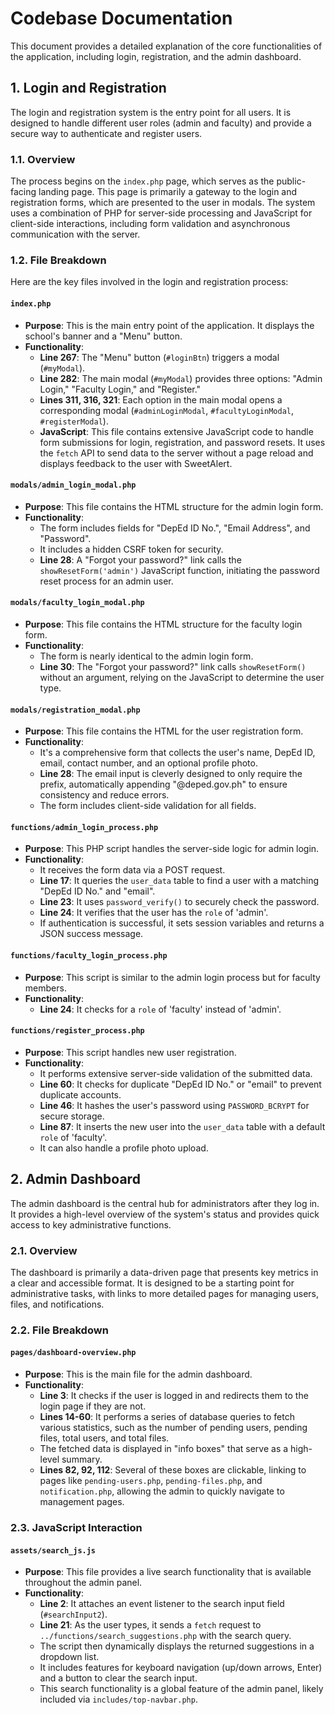 # Codebase Documentation

This document provides a detailed explanation of the core functionalities of the application, including login, registration, and the admin dashboard.

## 1. Login and Registration

The login and registration system is the entry point for all users. It is designed to handle different user roles (admin and faculty) and provide a secure way to authenticate and register users.

### 1.1. Overview

The process begins on the `index.php` page, which serves as the public-facing landing page. This page is primarily a gateway to the login and registration forms, which are presented to the user in modals. The system uses a combination of PHP for server-side processing and JavaScript for client-side interactions, including form validation and asynchronous communication with the server.

### 1.2. File Breakdown

Here are the key files involved in the login and registration process:

#### `index.php`
- **Purpose**: This is the main entry point of the application. It displays the school's banner and a "Menu" button.
- **Functionality**:
  - **Line 267**: The "Menu" button (`#loginBtn`) triggers a modal (`#myModal`).
  - **Line 282**: The main modal (`#myModal`) provides three options: "Admin Login," "Faculty Login," and "Register."
  - **Lines 311, 316, 321**: Each option in the main modal opens a corresponding modal (`#adminLoginModal`, `#facultyLoginModal`, `#registerModal`).
  - **JavaScript**: This file contains extensive JavaScript code to handle form submissions for login, registration, and password resets. It uses the `fetch` API to send data to the server without a page reload and displays feedback to the user with SweetAlert.

#### `modals/admin_login_modal.php`
- **Purpose**: This file contains the HTML structure for the admin login form.
- **Functionality**:
  - The form includes fields for "DepEd ID No.", "Email Address", and "Password".
  - It includes a hidden CSRF token for security.
  - **Line 28**: A "Forgot your password?" link calls the `showResetForm('admin')` JavaScript function, initiating the password reset process for an admin user.

#### `modals/faculty_login_modal.php`
- **Purpose**: This file contains the HTML structure for the faculty login form.
- **Functionality**:
  - The form is nearly identical to the admin login form.
  - **Line 30**: The "Forgot your password?" link calls `showResetForm()` without an argument, relying on the JavaScript to determine the user type.

#### `modals/registration_modal.php`
- **Purpose**: This file contains the HTML for the user registration form.
- **Functionality**:
  - It's a comprehensive form that collects the user's name, DepEd ID, email, contact number, and an optional profile photo.
  - **Line 28**: The email input is cleverly designed to only require the prefix, automatically appending "@deped.gov.ph" to ensure consistency and reduce errors.
  - The form includes client-side validation for all fields.

#### `functions/admin_login_process.php`
- **Purpose**: This PHP script handles the server-side logic for admin login.
- **Functionality**:
  - It receives the form data via a POST request.
  - **Line 17**: It queries the `user_data` table to find a user with a matching "DepEd ID No." and "email".
  - **Line 23**: It uses `password_verify()` to securely check the password.
  - **Line 24**: It verifies that the user has the `role` of 'admin'.
  - If authentication is successful, it sets session variables and returns a JSON success message.

#### `functions/faculty_login_process.php`
- **Purpose**: This script is similar to the admin login process but for faculty members.
- **Functionality**:
  - **Line 24**: It checks for a `role` of 'faculty' instead of 'admin'.

#### `functions/register_process.php`
- **Purpose**: This script handles new user registration.
- **Functionality**:
  - It performs extensive server-side validation of the submitted data.
  - **Line 60**: It checks for duplicate "DepEd ID No." or "email" to prevent duplicate accounts.
  - **Line 46**: It hashes the user's password using `PASSWORD_BCRYPT` for secure storage.
  - **Line 87**: It inserts the new user into the `user_data` table with a default `role` of 'faculty'.
  - It can also handle a profile photo upload.

## 2. Admin Dashboard

The admin dashboard is the central hub for administrators after they log in. It provides a high-level overview of the system's status and provides quick access to key administrative functions.

### 2.1. Overview

The dashboard is primarily a data-driven page that presents key metrics in a clear and accessible format. It is designed to be a starting point for administrative tasks, with links to more detailed pages for managing users, files, and notifications.

### 2.2. File Breakdown

#### `pages/dashboard-overview.php`
- **Purpose**: This is the main file for the admin dashboard.
- **Functionality**:
  - **Line 3**: It checks if the user is logged in and redirects them to the login page if they are not.
  - **Lines 14-60**: It performs a series of database queries to fetch various statistics, such as the number of pending users, pending files, total users, and total files.
  - The fetched data is displayed in "info boxes" that serve as a high-level summary.
  - **Lines 82, 92, 112**: Several of these boxes are clickable, linking to pages like `pending-users.php`, `pending-files.php`, and `notification.php`, allowing the admin to quickly navigate to management pages.

### 2.3. JavaScript Interaction

#### `assets/search_js.js`
- **Purpose**: This file provides a live search functionality that is available throughout the admin panel.
- **Functionality**:
  - **Line 2**: It attaches an event listener to the search input field (`#searchInput2`).
  - **Line 21**: As the user types, it sends a `fetch` request to `../functions/search_suggestions.php` with the search query.
  - The script then dynamically displays the returned suggestions in a dropdown list.
  - It includes features for keyboard navigation (up/down arrows, Enter) and a button to clear the search input.
  - This search functionality is a global feature of the admin panel, likely included via `includes/top-navbar.php`.
